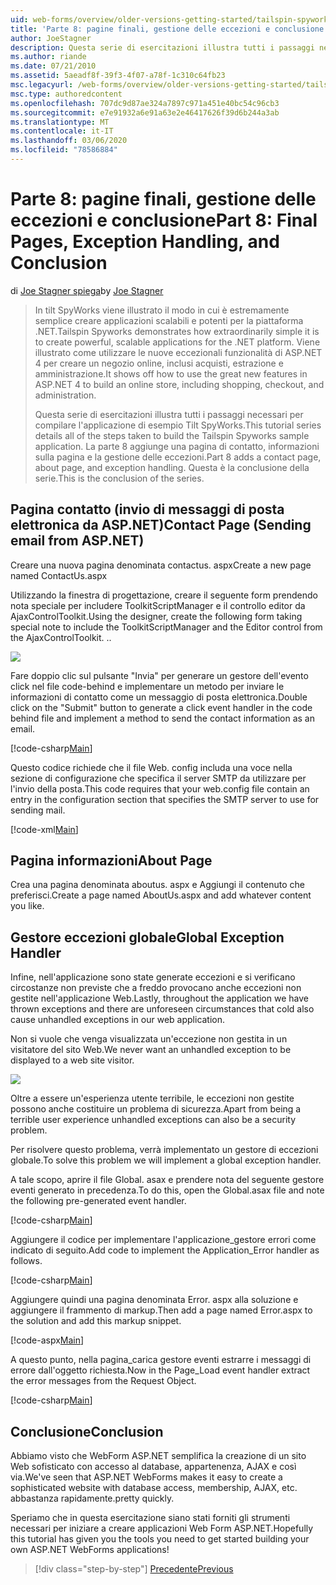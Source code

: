```yaml
---
uid: web-forms/overview/older-versions-getting-started/tailspin-spyworks/tailspin-spyworks-part-8
title: 'Parte 8: pagine finali, gestione delle eccezioni e conclusione | Microsoft Docs'
author: JoeStagner
description: Questa serie di esercitazioni illustra tutti i passaggi necessari per compilare l'applicazione di esempio Tilt SpyWorks. Parte 8 aggiunge una pagina di contatto, informazioni sulla pagina e sull'eccezione...
ms.author: riande
ms.date: 07/21/2010
ms.assetid: 5aeadf8f-39f3-4f07-a78f-1c310c64fb23
msc.legacyurl: /web-forms/overview/older-versions-getting-started/tailspin-spyworks/tailspin-spyworks-part-8
msc.type: authoredcontent
ms.openlocfilehash: 707dc9d87ae324a7897c971a451e40bc54c96cb3
ms.sourcegitcommit: e7e91932a6e91a63e2e46417626f39d6b244a3ab
ms.translationtype: MT
ms.contentlocale: it-IT
ms.lasthandoff: 03/06/2020
ms.locfileid: "78586884"
---
```

# <a name="part-8-final-pages-exception-handling-and-conclusion"></a><span data-ttu-id="e8af8-104">Parte 8: pagine finali, gestione delle eccezioni e conclusione</span><span class="sxs-lookup"><span data-stu-id="e8af8-104">Part 8: Final Pages, Exception Handling, and Conclusion</span></span>

<span data-ttu-id="e8af8-105">di [Joe Stagner spiega](https://github.com/JoeStagner)</span><span class="sxs-lookup"><span data-stu-id="e8af8-105">by [Joe Stagner](https://github.com/JoeStagner)</span></span>

> <span data-ttu-id="e8af8-106">In tilt SpyWorks viene illustrato il modo in cui è estremamente semplice creare applicazioni scalabili e potenti per la piattaforma .NET.</span><span class="sxs-lookup"><span data-stu-id="e8af8-106">Tailspin Spyworks demonstrates how extraordinarily simple it is to create powerful, scalable applications for the .NET platform.</span></span> <span data-ttu-id="e8af8-107">Viene illustrato come utilizzare le nuove eccezionali funzionalità di ASP.NET 4 per creare un negozio online, inclusi acquisti, estrazione e amministrazione.</span><span class="sxs-lookup"><span data-stu-id="e8af8-107">It shows off how to use the great new features in ASP.NET 4 to build an online store, including shopping, checkout, and administration.</span></span>
> 
> <span data-ttu-id="e8af8-108">Questa serie di esercitazioni illustra tutti i passaggi necessari per compilare l'applicazione di esempio Tilt SpyWorks.</span><span class="sxs-lookup"><span data-stu-id="e8af8-108">This tutorial series details all of the steps taken to build the Tailspin Spyworks sample application.</span></span> <span data-ttu-id="e8af8-109">La parte 8 aggiunge una pagina di contatto, informazioni sulla pagina e la gestione delle eccezioni.</span><span class="sxs-lookup"><span data-stu-id="e8af8-109">Part 8 adds a contact page, about page, and exception handling.</span></span> <span data-ttu-id="e8af8-110">Questa è la conclusione della serie.</span><span class="sxs-lookup"><span data-stu-id="e8af8-110">This is the conclusion of the series.</span></span>

## <a id="_Toc260221680"></a><span data-ttu-id="e8af8-111">Pagina contatto (invio di messaggi di posta elettronica da ASP.NET)</span><span class="sxs-lookup"><span data-stu-id="e8af8-111">Contact Page (Sending email from ASP.NET)</span></span>

<span data-ttu-id="e8af8-112">Creare una nuova pagina denominata contactus. aspx</span><span class="sxs-lookup"><span data-stu-id="e8af8-112">Create a new page named ContactUs.aspx</span></span>

<span data-ttu-id="e8af8-113">Utilizzando la finestra di progettazione, creare il seguente form prendendo nota speciale per includere ToolkitScriptManager e il controllo editor da AjaxControlToolkit.</span><span class="sxs-lookup"><span data-stu-id="e8af8-113">Using the designer, create the following form taking special note to include the ToolkitScriptManager and the Editor control from the AjaxControlToolkit.</span></span> <span data-ttu-id="e8af8-114">.</span><span class="sxs-lookup"><span data-stu-id="e8af8-114">.</span></span>

![](tailspin-spyworks-part-8/_static/image1.jpg)

<span data-ttu-id="e8af8-115">Fare doppio clic sul pulsante "Invia" per generare un gestore dell'evento click nel file code-behind e implementare un metodo per inviare le informazioni di contatto come un messaggio di posta elettronica.</span><span class="sxs-lookup"><span data-stu-id="e8af8-115">Double click on the "Submit" button to generate a click event handler in the code behind file and implement a method to send the contact information as an email.</span></span>

[!code-csharp[Main](tailspin-spyworks-part-8/samples/sample1.cs)]

<span data-ttu-id="e8af8-116">Questo codice richiede che il file Web. config includa una voce nella sezione di configurazione che specifica il server SMTP da utilizzare per l'invio della posta.</span><span class="sxs-lookup"><span data-stu-id="e8af8-116">This code requires that your web.config file contain an entry in the configuration section that specifies the SMTP server to use for sending mail.</span></span>

[!code-xml[Main](tailspin-spyworks-part-8/samples/sample2.xml)]

## <a id="_Toc260221681"></a><span data-ttu-id="e8af8-117">Pagina informazioni</span><span class="sxs-lookup"><span data-stu-id="e8af8-117">About Page</span></span>

<span data-ttu-id="e8af8-118">Crea una pagina denominata aboutus. aspx e Aggiungi il contenuto che preferisci.</span><span class="sxs-lookup"><span data-stu-id="e8af8-118">Create a page named AboutUs.aspx and add whatever content you like.</span></span>

## <a id="_Toc260221682"></a><span data-ttu-id="e8af8-119">Gestore eccezioni globale</span><span class="sxs-lookup"><span data-stu-id="e8af8-119">Global Exception Handler</span></span>

<span data-ttu-id="e8af8-120">Infine, nell'applicazione sono state generate eccezioni e si verificano circostanze non previste che a freddo provocano anche eccezioni non gestite nell'applicazione Web.</span><span class="sxs-lookup"><span data-stu-id="e8af8-120">Lastly, throughout the application we have thrown exceptions and there are unforeseen circumstances that cold also cause unhandled exceptions in our web application.</span></span>

<span data-ttu-id="e8af8-121">Non si vuole che venga visualizzata un'eccezione non gestita in un visitatore del sito Web.</span><span class="sxs-lookup"><span data-stu-id="e8af8-121">We never want an unhandled exception to be displayed to a web site visitor.</span></span>

![](tailspin-spyworks-part-8/_static/image2.jpg)

<span data-ttu-id="e8af8-122">Oltre a essere un'esperienza utente terribile, le eccezioni non gestite possono anche costituire un problema di sicurezza.</span><span class="sxs-lookup"><span data-stu-id="e8af8-122">Apart from being a terrible user experience unhandled exceptions can also be a security problem.</span></span>

<span data-ttu-id="e8af8-123">Per risolvere questo problema, verrà implementato un gestore di eccezioni globale.</span><span class="sxs-lookup"><span data-stu-id="e8af8-123">To solve this problem we will implement a global exception handler.</span></span>

<span data-ttu-id="e8af8-124">A tale scopo, aprire il file Global. asax e prendere nota del seguente gestore eventi generato in precedenza.</span><span class="sxs-lookup"><span data-stu-id="e8af8-124">To do this, open the Global.asax file and note the following pre-generated event handler.</span></span>

[!code-csharp[Main](tailspin-spyworks-part-8/samples/sample3.cs)]

<span data-ttu-id="e8af8-125">Aggiungere il codice per implementare l'applicazione\_gestore errori come indicato di seguito.</span><span class="sxs-lookup"><span data-stu-id="e8af8-125">Add code to implement the Application\_Error handler as follows.</span></span>

[!code-csharp[Main](tailspin-spyworks-part-8/samples/sample4.cs)]

<span data-ttu-id="e8af8-126">Aggiungere quindi una pagina denominata Error. aspx alla soluzione e aggiungere il frammento di markup.</span><span class="sxs-lookup"><span data-stu-id="e8af8-126">Then add a page named Error.aspx to the solution and add this markup snippet.</span></span>

[!code-aspx[Main](tailspin-spyworks-part-8/samples/sample5.aspx)]

<span data-ttu-id="e8af8-127">A questo punto, nella pagina\_carica gestore eventi estrarre i messaggi di errore dall'oggetto richiesta.</span><span class="sxs-lookup"><span data-stu-id="e8af8-127">Now in the Page\_Load event handler extract the error messages from the Request Object.</span></span>

[!code-csharp[Main](tailspin-spyworks-part-8/samples/sample6.cs)]

## <a id="_Toc260221683"></a><span data-ttu-id="e8af8-128">Conclusione</span><span class="sxs-lookup"><span data-stu-id="e8af8-128">Conclusion</span></span>

<span data-ttu-id="e8af8-129">Abbiamo visto che WebForm ASP.NET semplifica la creazione di un sito Web sofisticato con accesso al database, appartenenza, AJAX e così via.</span><span class="sxs-lookup"><span data-stu-id="e8af8-129">We've seen that ASP.NET WebForms makes it easy to create a sophisticated website with database access, membership, AJAX, etc.</span></span> <span data-ttu-id="e8af8-130">abbastanza rapidamente.</span><span class="sxs-lookup"><span data-stu-id="e8af8-130">pretty quickly.</span></span>

<span data-ttu-id="e8af8-131">Speriamo che in questa esercitazione siano stati forniti gli strumenti necessari per iniziare a creare applicazioni Web Form ASP.NET.</span><span class="sxs-lookup"><span data-stu-id="e8af8-131">Hopefully this tutorial has given you the tools you need to get started building your own ASP.NET WebForms applications!</span></span>

> [!div class="step-by-step"]
> [<span data-ttu-id="e8af8-132">Precedente</span><span class="sxs-lookup"><span data-stu-id="e8af8-132">Previous</span></span>](tailspin-spyworks-part-7.md)
